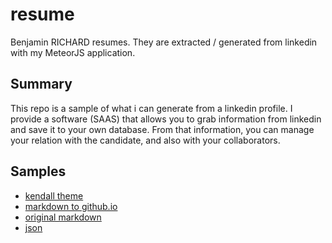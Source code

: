 # resume
Benjamin RICHARD resumes. They are extracted / generated from linkedin with my MeteorJS application.

## Summary
This repo is a sample of what i can generate from a linkedin profile. I provide a software (SAAS) that 
allows you to grab information from linkedin and save it to your own database. From that information, you
can manage your relation with the candidate, and also with your collaborators.

## Samples
* [kendall theme](https://rebolon.github.io/resume/kendall.html)
* [markdown to github.io](https://rebolon.github.io/resume)
* [original markdown](https://rebolon.github.io/resume/resume.md)
* [json](https://rebolon.github.io/resume/resume.json)
